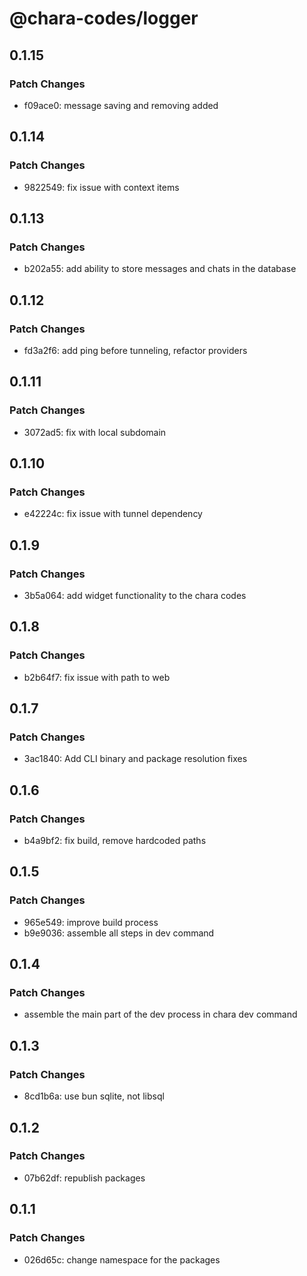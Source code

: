 # @chara-codes/logger

## 0.1.15

### Patch Changes

- f09ace0: message saving and removing added

## 0.1.14

### Patch Changes

- 9822549: fix issue with context items

## 0.1.13

### Patch Changes

- b202a55: add ability to store messages and chats in the database

## 0.1.12

### Patch Changes

- fd3a2f6: add ping before tunneling, refactor providers

## 0.1.11

### Patch Changes

- 3072ad5: fix with local subdomain

## 0.1.10

### Patch Changes

- e42224c: fix issue with tunnel dependency

## 0.1.9

### Patch Changes

- 3b5a064: add widget functionality to the chara codes

## 0.1.8

### Patch Changes

- b2b64f7: fix issue with path to web

## 0.1.7

### Patch Changes

- 3ac1840: Add CLI binary and package resolution fixes

## 0.1.6

### Patch Changes

- b4a9bf2: fix build, remove hardcoded paths

## 0.1.5

### Patch Changes

- 965e549: improve build process
- b9e9036: assemble all steps in dev command

## 0.1.4

### Patch Changes

- assemble the main part of the dev process in chara dev command

## 0.1.3

### Patch Changes

- 8cd1b6a: use bun sqlite, not libsql

## 0.1.2

### Patch Changes

- 07b62df: republish packages

## 0.1.1

### Patch Changes

- 026d65c: change namespace for the packages

